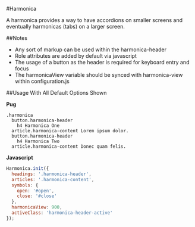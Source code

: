 #Harmonica

A harmonica provides a way to have accordions on smaller screens and eventually harmonicas (tabs) on a larger screen.

##Notes

* Any sort of markup can be used within the harmonica-header
* Role attributes are added by default via javascript
* The usage of a button as the header is required for keyboard entry and focus
* The harmonicaView variable should be synced with harmonica-view within configuration.js

##Usage With All Default Options Shown

**Pug**

```pug
.harmonica
  button.harmonica-header
    h4 Harmonica One
  article.harmonica-content Lorem ipsum dolor.
  button.harmonica-header
    h4 Harmonica Two
  article.harmonica-content Donec quam felis.
```

**Javascript**

```js
Harmonica.init({
  headings: '.harmonica-header',
  articles: '.harmonica-content',
  symbols: {
    open: '#open',
    close: '#close'
  },
  harmonicaView: 900,
  activeClass: 'harmonica-header-active'
});
```
